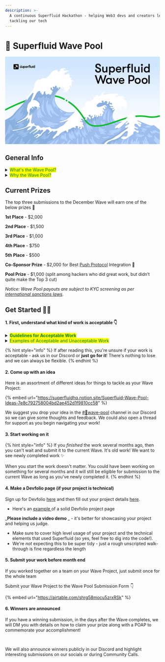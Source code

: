 ```yaml
---
description: >-
  A continuous Superfluid Hackathon - helping Web3 devs and creators level up by
  tackling our tech
---
```


# 🌊 Superfluid Wave Pool

![Surf's up](../.gitbook/assets/waves-illustration.png)

## General Info

<details>

<summary><mark style="color:green;">What's the Wave Pool?</mark></summary>

The Wave Pool is a "continuous hackathon" that repeats every month. During the month, community members may submit Superfluid-related work to each Wave and be put in the running for the Wave's prizes (like a hackathon!).

However, unlike a hackathon, the Wave Pool is **not just for technical work**! __ Non-technical work such as articles, videos, documentation, and tutorials are all considered and encouraged for submission.

&#x20;The Wave Pool is somewhat like a fill-in-the-blank bounty program that aims to reward the wide variety of work that Superfluid community members complete without us explicitly targeting those work items with bounties. Let's reward and recognize good work when we see it!

**Each Wave is numbered** - The first Wave starting on September 1st, 2022 is Wave #1, the one for October will be Wave #2 and so on.

**Waves last over each month** - For example, Wave #1 will span from September 1st to September 30th. Right after one finishes, the next one starts!

**Start or Submit **_**ANYTIME**_** ** - Wave Projects can be started or submitted at _any time_. The only limitation is that you can't submit old work from a previous month. So for example, a project you finished 3 months ago wouldn't be eligible for this month's Wave.

</details>

<details>

<summary><mark style="color:green;">Why the Wave Pool?</mark></summary>

As a dev or creator, the Wave Pool is your chance to take our tech, build something really cool with it, and then have a submission to show and demonstrate as a testament to your skills. Competing in the Wave Pool is <mark style="color:green;">an opportunity to further your career as a developer and earn distinguishment!</mark>

Prize winner or not, you'll be given exposure to the Superfluid team and community. Our ecosystem and network is an asset for anyone aspiring to develop a career in the Web3 space. From the growing number of start ups leveraging real-time finance to the increasing value of knowing how to build with Superfluid, a strong Wave Pool submission will give your resume a boost.

</details>

## Current Prizes

The top three submissions to the December Wave will earn one of the below prizes 🥇

**1st Place** - $2,000

**2nd Place** - $1,500

**3rd Place** - $1,000

**4th Place** - $750

**5th Place** - $500

**Co-Sponsor Prize** - $2,000 for Best [Push Protocol](https://docs.push.org/developers) Integration 👀

**Pool Prize** - $1,000 (split among hackers who did great work, but didn’t quite make the Top 3 cut)

_Notice: Wave Pool payouts are subject to KYC screening as per_ [_international sanctions laws_](bounty-program.md#note-bounty-hunters-must-adhere-to-the-following-statement)_._

## Get Started 🙋‍♀️

#### **1. First, understand what kind of work is acceptable 👇**

<details>

<summary><mark style="color:green;"><strong>Guidelines for Acceptable Work</strong></mark></summary>

**1. Pertains to Superfluid, doesn't just use Superfluid as a side element**

**2. Open source and/or shareable**

**3. Completed during the Wave**

Say you complete an article during Wave #1 in September but want to submit it to Wave #2 in October - that work won't be accepted.

**4. In a state of “itemized completion”**

Your submission should be a consolidated deliverable/feature that can work as intended and can be demonstrated.

**5. Good quality**

“Good quality” is rather subjective. We know it when we see it and we will develop precedence with each Wave. As we approach the submission deadline, if there are not enough quality submissions, we would rather not reward a prize than to issue one a scrappy submission.

**6. Presentable**

An article or video is already presentable, but if you're submitting code, make sure it's documented (with a README or something) or submit it with a video explainer!

**7. New Work**

Previous Superfluid-sponsored hackathon projects or bounty submissions won't count unless you're submitting additional itemized progress after the hackathon or on the bounty.

**8. Independent Hackers Only**

If the work you're submitting is on behalf of a larger formal organization (in particular profit-seeking companies, DAO, etc.) we may reduce consideration.

**Note:** If you complete multiple projects in the same month, it's okay to submit them in the same month. We'll consider the sum of your work when judging for prizes.

</details>

<details>

<summary><mark style="color:green;">Examples of Acceptable and Unacceptable Work</mark></summary>

**Acceptable Examples**

* Integrating Superfluid with an existing protocol ([Instadapp integration example](https://github.com/Instadapp/dsa-connectors/pull/244))
* A completed and published article on Superfluid concepts ([Donoso example](https://medium.com/@javier\_donoso/superfluid-gelato-for-stream-scheduling-7c32ed975f04))
* A completed and well documented example showing Superfluid integrated with Lens Protocol ([Wary Lens PR example](https://github.com/aave/lens-protocol/pull/101))
* A detailed and completed written specification showing how to create tradeable tokenized salaries ([NIFLOT example](https://www.notion.so/2db13f22833149ffa7d03e0f1de71af6))
* Improvement to one of our Docs pages or sections (propose your fixes, inquire for a Editor invite link in the bounties channel, and we’ll set you up!)
* A video explainer on Superfluid or Superfluid dev concepts ([Fugu example](https://youtu.be/L2364bmZA5o))
* A new completed stream management UI feature for a Superfluid-powered project ([Ricochet example](https://github.com/Ricochet-Exchange/ricochet-frontend/issues/97))

**Unacceptable Example**

* A completed project that only discusses how it will use Superfluid and does not implement anything
* A partially completed article
* An itemized completion that does not pertain to Superfluid but is for a Superfluid-related project
  * Ex: You make a CI/CD pipeline for your Superfluid-powered lending protocol
* A project that does not achieve its stated purpose (Ex: I say I will make a tradeable NFT cashflow project, but my contract does not succeed in editing the flow upon transfer of the NFT)

</details>

{% hint style="info" %}
If after reading this, you're unsure if your work is acceptable - ask us in our Discord or **just go for it**! There's nothing to lose and we can always be flexible.
{% endhint %}

#### **2. Come up with an idea**&#x20;

Here is an assortment of different ideas for things to tackle as your Wave Project:

{% embed url="https://superfluidhq.notion.site/Superfluid-Wave-Pool-Ideas-7e8c792758004bd2ae452d1f9810cc58" %}

We suggest you drop your idea in the [#🌊wave-pool](https://discord.com/channels/752490247643725875/1017102296372478052) channel in our Discord so we can give some thoughts and feedback. We could also open a thread for support as you begin navigating your work!

#### **3. Start working on it**

{% hint style="info" %}
If you _finished_ the work several months ago, then you can't wait and submit it to the current Wave. It's old work! We want to see newly completed work ✨\
\
When you _start_ the work doesn't matter. You could have been working on something for several months and it will still be eligible for submission to the current Wave as long as you've newly completed it.
{% endhint %}

#### **4. Make a Devfolio page (if your project is technical)**

Sign up for Devfolio [here](https://devfolio.co/) and then fill out your project details [here](https://devfolio.co/projects).

* Here's an [example ](https://devfolio.co/projects/test-a7d3)of a solid Devfolio project page

_**Please include a video demo** _ - it's better for showcasing your project and helping us judge.

* Make sure to cover high level usage of your project and the technical elements that used Superfluid (so yes, feel free to dig into the code!).
* We're _not_ expecting this to be super tidy - just a rough unscripted walk-through is fine regardless the length

#### **5. Submit your work before month end**

If you worked together on a team on your Wave Project, just submit once for the whole team

Submit your Wave Project to the Wave Pool Submission Form 👇

{% embed url="https://airtable.com/shrg58mocu5zrxRSk" %}

#### **6. Winners are announced**&#x20;

If you have a winning submission, in the days after the Wave completes, we will DM you with details on how to claim your prize along with a POAP to commemorate your accomplishment!&#x20;

<figure><img src="../.gitbook/assets/wave-pool-poaps.gif" alt=""><figcaption></figcaption></figure>

We will also announce winners publicly in our Discord and highlight interesting submissions on our socials or during Community Calls.
